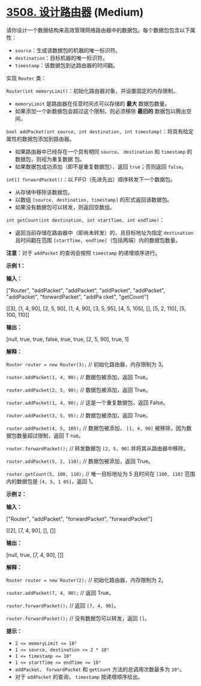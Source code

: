 # [3508. 设计路由器][link] (Medium)

[link]: https://leetcode.cn/problems/implement-router/

请你设计一个数据结构来高效管理网络路由器中的数据包。每个数据包包含以下属性：

- `source`：生成该数据包的机器的唯一标识符。
- `destination`：目标机器的唯一标识符。
- `timestamp`：该数据包到达路由器的时间戳。

实现 `Router` 类：

`Router(int memoryLimit)`：初始化路由器对象，并设置固定的内存限制。

- `memoryLimit` 是路由器在任意时间点可以存储的 **最大** 数据包数量。
- 如果添加一个新数据包会超过这个限制，则必须移除 **最旧的** 数据包以腾出空间。

`bool addPacket(int source, int destination, int timestamp)`：将具有给定属性的数据包添加到路由器。

- 如果路由器中已经存在一个具有相同 `source`、 `destination` 和 `timestamp` 的数据包，则视为重复数据
包。
- 如果数据包成功添加（即不是重复数据包），返回 `true`；否则返回 `false`。

`int[] forwardPacket()`：以 FIFO（先进先出）顺序转发下一个数据包。

- 从存储中移除该数据包。
- 以数组 `[source, destination, timestamp]` 的形式返回该数据包。
- 如果没有数据包可以转发，则返回空数组。

`int getCount(int destination, int startTime, int endTime)`：

- 返回当前存储在路由器中（即尚未转发）的，且目标地址为指定 `destination` 且时间戳在范围 `[startTime,
endTime]`（包括两端）内的数据包数量。

**注意**：对于 `addPacket` 的查询会按照 `timestamp` 的递增顺序进行。

**示例 1：**

**输入：**

\["Router", "addPacket", "addPacket", "addPacket", "addPacket", "addPacket", "forwardPacket", "addPa
cket", "getCount"\]

\[\[3\], \[1, 4, 90\], \[2, 5, 90\], \[1, 4, 90\], \[3, 5, 95\], \[4, 5, 105\], \[\], \[5, 2, 110\],
\[5, 100, 110\]\]

**输出：**

\[null, true, true, false, true, true, \[2, 5, 90\], true, 1\]

**解释：**

`Router router = new Router(3);` // 初始化路由器，内存限制为 3。

`router.addPacket(1, 4, 90);` // 数据包被添加，返回 True。

`router.addPacket(2, 5, 90);` // 数据包被添加，返回 True。

`router.addPacket(1, 4, 90);` // 这是一个重复数据包，返回 False。

`router.addPacket(3, 5, 95);` // 数据包被添加，返回 True。

`router.addPacket(4, 5, 105);` // 数据包被添加， `[1, 4, 90]` 被移除，因为数据包数量超过限制，返回 T
rue。

`router.forwardPacket();` // 转发数据包 `[2, 5, 90]` 并将其从路由器中移除。

`router.addPacket(5, 2, 110);` // 数据包被添加，返回 True。

`router.getCount(5, 100, 110);` // 唯一目标地址为 5 且时间在 `[100, 110]` 范围内的数据包是 `[4, 5, 1
05]`，返回 1。

**示例 2：**

**输入：**

\["Router", "addPacket", "forwardPacket", "forwardPacket"\]

\[\[2\], \[7, 4, 90\], \[\], \[\]\]

**输出：**

\[null, true, \[7, 4, 90\], \[\]\]

**解释：**

`Router router = new Router(2);` // 初始化路由器，内存限制为 2。

`router.addPacket(7, 4, 90);` // 返回 True。

`router.forwardPacket();` // 返回 `[7, 4, 90]`。

`router.forwardPacket();` // 没有数据包可以转发，返回 `[]`。

**提示：**

- `2 <= memoryLimit <= 10⁵`
- `1 <= source, destination <= 2 * 10⁵`
- `1 <= timestamp <= 10⁹`
- `1 <= startTime <= endTime <= 10⁹`
- `addPacket`、 `forwardPacket` 和 `getCount` 方法的总调用次数最多为 `10⁵`。
- 对于 `addPacket` 的查询， `timestamp` 按递增顺序给出。
